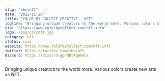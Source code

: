 ```yaml
---
slug: "cbccnft"
date: "2021-11-26"
title: "COLOR BY COLLECT CREATIVE - NFT"
logline: "Bringing unique creators to the world more. Various colors create new arts as NFT."
cta: "https://www.colorbycollect.com/nft-info"
logo: /img/cbccnft.jpg
category: nft
status: live
website: https://www.colorbycollect.com/nft-info
twitter: https://twitter.com/cbccnft
discord: https://discord.gg/NBt4gWmnCx
---
```


Bringing unique creators to the world more. Various colors create new arts as NFT.